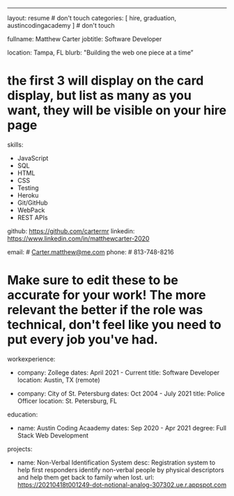 ---
layout: resume # don't touch
categories: [ hire, graduation, austincodingacademy ] # don't touch

fullname: Matthew Carter
jobtitle: Software Developer

location: Tampa, FL
blurb: "Building the web one piece at a time”

# the first 3 will display on the card display, but list as many as you want, they will be visible on your hire page
skills:
  - JavaScript
  - SQL
  - HTML
  - CSS
  - Testing
  - Heroku
  - Git/GitHub
  - WebPack
  - REST APIs

github: https://github.com/cartermr
linkedin: https://www.linkedin.com/in/matthewcarter-2020

email: # Carter.matthew@me.com
phone: # 813-748-8216

# Make sure to edit these to be accurate for your work! The more relevant the better if the role was technical, don't feel like you need to put every job you've had.

workexperience:
  - company: Zollege
    dates: April 2021 - Current
    title: Software Developer
    location: Austin, TX (remote)

  - company: City of St. Petersburg
    dates: Oct 2004 - July 2021
    title: Police Officer
    location: St. Petersburg, FL


education:
  - name: Austin Coding Acaademy
    dates: Sep 2020 - Apr 2021
    degree: Full Stack Web Development

projects:
  - name: Non-Verbal Identification System
    desc: Registration system to help first responders identify non-verbal people by physical descriptors and help them get back to family when lost.
    url: https://20210418t001249-dot-notional-analog-307302.ue.r.appspot.com